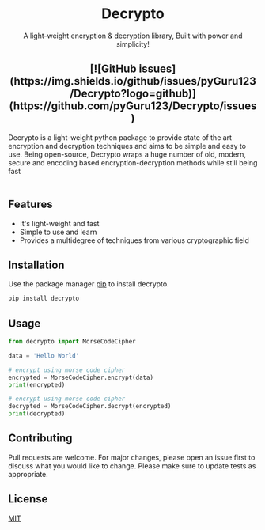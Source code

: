 <h1 align="center">Decrypto</h1>
<p align="center">A light-weight encryption & decryption library, Built with power and simplicity!</p>
<h2 align="center">
  [![GitHub issues](https://img.shields.io/github/issues/pyGuru123/Decrypto?logo=github)](https://github.com/pyGuru123/Decrypto/issues)
</h2>

<p>
    Decrypto is a light-weight python package to provide state of the art encryption and decryption techniques and aims to be simple and easy to use. Being open-source, Decrypto wraps a huge number of old, modern, secure and encoding based encryption-decryption methods while still being fast<br><br>
</p>

<h2>Features</h2>
<ul>
    <li>It's light-weight and fast</li>
    <li>Simple to use and learn</li>
    <li>Provides a multidegree of techniques from various cryptographic field</li>
</ul>

## Installation

Use the package manager [pip](https://pip.pypa.io/en/stable/) to install decrypto.

```bash
pip install decrypto
```

## Usage

```python
from decrypto import MorseCodeCipher

data = 'Hello World'

# encrypt using morse code cipher
encrypted = MorseCodeCipher.encrypt(data)
print(encrypted)

# encrypt using morse code cipher
decrypted = MorseCodeCipher.decrypt(encrypted)
print(decrypted)
```

## Contributing
Pull requests are welcome. For major changes, please open an issue first to discuss what you would like to change.
Please make sure to update tests as appropriate.

## License
[MIT](https://choosealicense.com/licenses/mit/)

